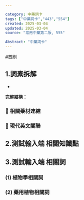 ```yaml
---

category: 中藥詞卡
tags: ["中藥詞卡","443","554"]
created: 2025-03-04
updated: 2025-03-04
source: "常用中藥第二版, 555"

Abstract: "中藥詞卡"
---
```


#首刷
## 1️.詞素拆解
- 

**完整結構：**


### 📌 相關藥材連結




### 🌿 現代英文關聯




## 2️.測試輸入端 相關知識點



## 3️.測試輸入端 相關詞
### (1) 植物學相關詞




### (2) 藥用植物相關詞

